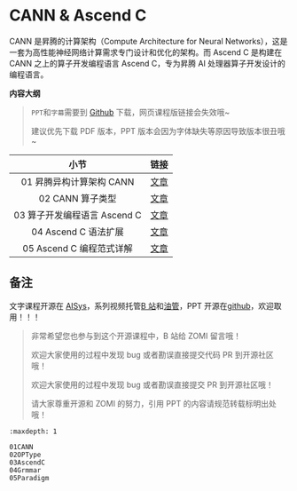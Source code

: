 <!--Copyright © ZOMI 适用于[License](https://github.com/chenzomi12/AISystem)版权许可-->

# CANN & Ascend C

CANN 是昇腾的计算架构（Compute Architecture for Neural Networks），这是一套为高性能神经网络计算需求专门设计和优化的架构。而 Ascend C 是构建在 CANN 之上的算子开发编程语言 Ascend C，专为昇腾 AI 处理器算子开发设计的编程语言。

**内容大纲**

> `PPT`和`字幕`需要到 [Github](https://github.com/chenzomi12/AISystem) 下载，网页课程版链接会失效哦~
>
> 建议优先下载 PDF 版本，PPT 版本会因为字体缺失等原因导致版本很丑哦~

| 小节 | 链接|
|:--:|:--:|
| 01 昇腾异构计算架构 CANN | [文章](./01CANN.md) |
| 02 CANN 算子类型 | [文章](./02OPType.md) |
| 03 算子开发编程语言 Ascend C | [文章](./03AscendC.md) |
| 04 Ascend C 语法扩展 | [文章](./04Grmmar.md) |
| 05 Ascend C 编程范式详解 | [文章](./05Paradigm.md) |

## 备注

文字课程开源在 [AISys](https://chenzomi12.github.io/)，系列视频托管[B 站](https://space.bilibili.com/517221395)和[油管](https://www.youtube.com/@ZOMI666/videos)，PPT 开源在[github](https://github.com/chenzomi12/AISystem)，欢迎取用！！！

> 非常希望您也参与到这个开源课程中，B 站给 ZOMI 留言哦！
> 
> 欢迎大家使用的过程中发现 bug 或者勘误直接提交代码 PR 到开源社区哦！
>
> 欢迎大家使用的过程中发现 bug 或者勘误直接提交 PR 到开源社区哦！
>
> 请大家尊重开源和 ZOMI 的努力，引用 PPT 的内容请规范转载标明出处哦！

```{toctree}
:maxdepth: 1

01CANN
02OPType
03AscendC
04Grmmar
05Paradigm
```